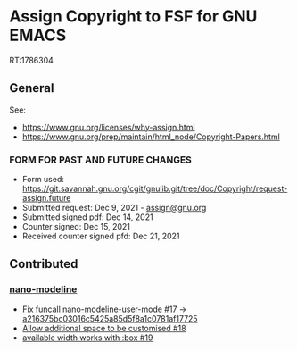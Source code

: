 # Assign Copyright to FSF for GNU EMACS

RT:1786304

## General

See:
- https://www.gnu.org/licenses/why-assign.html
- https://www.gnu.org/prep/maintain/html_node/Copyright-Papers.html

### FORM FOR PAST AND FUTURE CHANGES
 
- Form used: https://git.savannah.gnu.org/cgit/gnulib.git/tree/doc/Copyright/request-assign.future
- Submitted request: Dec 9, 2021 - assign@gnu.org
- Submitted signed pdf: Dec 14, 2021
- Counter signed: Dec 15, 2021
- Received counter signed pfd: Dec 21, 2021

## Contributed

### [nano-modeline](https://github.com/rougier/nano-modeline)
- [Fix funcall nano-modeline-user-mode #17](https://github.com/rougier/nano-modeline/pull/17) -> [a216375bc03016c5425a85d5f8a1c0781af17725](https://github.com/rougier/nano-modeline/commit/a216375bc03016c5425a85d5f8a1c0781af17725)
- [Allow additional space to be customised #18](https://github.com/rougier/nano-modeline/pull/18)
- [available width works with :box #19](https://github.com/rougier/nano-modeline/pull/19)
